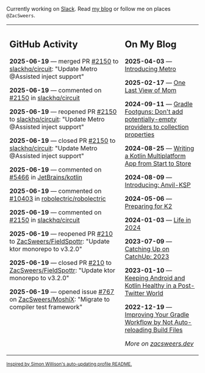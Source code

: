 Currently working on [Slack](https://slack.com/). Read [my blog](https://zacsweers.dev/) or follow me on places `@ZacSweers`.

<table><tr><td valign="top" width="60%">

## GitHub Activity
<!-- githubActivity starts -->
**2025-06-19** — merged PR [#2150](https://github.com/slackhq/circuit/pull/2150) to [slackhq/circuit](https://github.com/slackhq/circuit): "Update Metro @Assisted inject support"

**2025-06-19** — commented on [#2150](https://github.com/slackhq/circuit/pull/2150#issuecomment-2989022422) in [slackhq/circuit](https://github.com/slackhq/circuit)

**2025-06-19** — reopened PR [#2150](https://github.com/slackhq/circuit/pull/2150) to [slackhq/circuit](https://github.com/slackhq/circuit): "Update Metro @Assisted inject support"

**2025-06-19** — closed PR [#2150](https://github.com/slackhq/circuit/pull/2150) to [slackhq/circuit](https://github.com/slackhq/circuit): "Update Metro @Assisted inject support"

**2025-06-19** — commented on [#5466](https://github.com/JetBrains/kotlin/pull/5466#issuecomment-2988930697) in [JetBrains/kotlin](https://github.com/JetBrains/kotlin)

**2025-06-19** — commented on [#10403](https://github.com/robolectric/robolectric/issues/10403#issuecomment-2988871824) in [robolectric/robolectric](https://github.com/robolectric/robolectric)

**2025-06-19** — commented on [#2150](https://github.com/slackhq/circuit/pull/2150#issuecomment-2988869053) in [slackhq/circuit](https://github.com/slackhq/circuit)

**2025-06-19** — reopened PR [#210](https://github.com/ZacSweers/FieldSpottr/pull/210) to [ZacSweers/FieldSpottr](https://github.com/ZacSweers/FieldSpottr): "Update ktor monorepo to v3.2.0"

**2025-06-19** — closed PR [#210](https://github.com/ZacSweers/FieldSpottr/pull/210) to [ZacSweers/FieldSpottr](https://github.com/ZacSweers/FieldSpottr): "Update ktor monorepo to v3.2.0"

**2025-06-19** — opened issue [#767](https://github.com/ZacSweers/MoshiX/issues/767) on [ZacSweers/MoshiX](https://github.com/ZacSweers/MoshiX): "Migrate to compiler test framework"
<!-- githubActivity ends -->
</td><td valign="top" width="40%">

## On My Blog
<!-- blog starts -->
**2025-04-03** — [Introducing Metro](https://www.zacsweers.dev/introducing-metro/)

**2025-02-17** — [One Last View of Mom](https://www.zacsweers.dev/one-last-view-of-mom/)

**2024-09-11** — [Gradle Footguns: Don't add potentially-empty providers to collection properties](https://www.zacsweers.dev/gradle-footgun-adding-empty-providers-to-collection-properties/)

**2024-08-25** — [Writing a Kotlin Multiplatform App from Start to Store](https://www.zacsweers.dev/writing-a-kotlin-multiplatform-app-from-start-to-store/)

**2024-08-09** — [Introducing: Anvil-KSP](https://www.zacsweers.dev/introducing-anvil-ksp/)

**2024-05-06** — [Preparing for K2](https://www.zacsweers.dev/preparing-for-k2/)

**2024-01-03** — [Life in 2024](https://www.zacsweers.dev/life-in-2024/)

**2023-07-09** — [Catching Up on CatchUp: 2023](https://www.zacsweers.dev/catching-up-on-catchup-2023/)

**2023-01-10** — [Keeping Android and Kotlin Healthy in a Post-Twitter World](https://www.zacsweers.dev/keeping-android-healthy/)

**2022-12-19** — [Improving Your Gradle Workflow by Not Auto-reloading Build Files](https://www.zacsweers.dev/improving-your-workflow-by-not-auto-reloading-build-files/)
<!-- blog ends -->
_More on [zacsweers.dev](https://zacsweers.dev/)_
</td></tr></table>

<sub><a href="https://simonwillison.net/2020/Jul/10/self-updating-profile-readme/">Inspired by Simon Willison's auto-updating profile README.</a></sub>